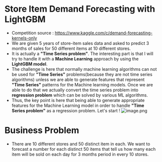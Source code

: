 # **Store Item Demand Forecasting with LightGBM**
* Competition source : https://www.kaggle.com/c/demand-forecasting-kernels-only
* We are given 5 years of store-item sales data and asked to predict 3 months of sales for 50 different items at 10 different stores.
* It is actually a **"Time Series problem"**. The interesting part is that I will try to handle it with a **Machine Learning** approach by using the **LightGBM model**.
* The challenge is here that normally machine learning algorithms can not be used for **"Time Series"** problems(because they are not time series algorithms) unless we are able to generate features that represent **"Time Series"** patterns for the Machine learning models. Once we are able to do that we actually convert the time series problem into **regression problem** which can be solved by various ML algorithms.
* Thus, the key point is here that being able to generate appropriate features for the Machine Learning model in order to handle **"Time Series problem"** as a regression problem. Let's start !
![image.png](attachment:aed30c55-b071-4099-bda7-cc0d9ae996b5.png)
# **Business Problem**
* There are 10 different stores and 50 distinct item in each. We want to forecast a number for each distinct 50 items that tell us how many each item will be sold on each day for 3 months period in every 10 stores. 
